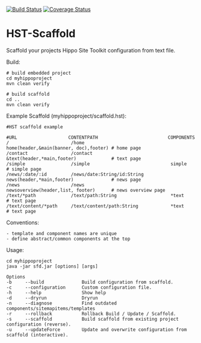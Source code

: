 [![Build Status](https://travis-ci.org/jbloemendal/hst-scaffold.svg?branch=master)](https://travis-ci.org/jbloemendal/hst-scaffold)
[![Coverage Status](https://coveralls.io/repos/github/jbloemendal/hst-scaffold/badge.svg?branch=master)](https://coveralls.io/github/jbloemendal/hst-scaffold?branch=master)

HST-Scaffold
============

Scaffold your projects Hippo Site Toolkit configuration from text file.

Build:
```
# build embedded project
cd myhippoproject
mvn clean verify

# build scaffold
cd .. 
mvn clean verify
```

Example Scaffold (myhippoproject/scaffold.hst):
```
#HST scaffold example

#URL                   CONTENTPATH                          COMPONENTS
/                       /home                                home(header,&main(banner, doc),footer) # home page
/contact                /contact                             &text(header,*main,footer)             # text page
/simple                 /simple                              simple                                 # simple page
/news/:date/:id         /news/date:String/id:String          news(header,*main,footer)              # news page
/news                   /news                                newsoverview(header,list, footer)      # news overview page
/text/*path             /text/path:String                    *text                                  # text page
/text/content/*path     /text/content/path:String            *text                                  # text page
```

Conventions:
```
- template and component names are unique
- define abstract/common components at the top

```

Usage:
```
cd myhippoproject
java -jar sfd.jar [options] [args]

Options
-b     --build              Build configuration from scaffold.
-c     --configuration      Custom configuration file.
-h     --help               Show help
-d     --dryrun             Dryrun
-n     --diagnose           Find outdated components/sitemapitems/templates
-r     --rollback           Rollback Build / Update / Scaffold.
-s     --scaffold           Build scaffold from existing project configuration (reverse).
-u     --updateForce        Update and overwrite configuration from scaffold (interactive).
```

